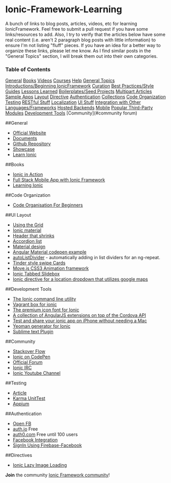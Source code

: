 Ionic-Framework-Learning
==================

A bunch of links to blog posts, articles, videos, etc for learning IonicFramework. Feel free to submit a pull request if you have some links/resources to add. Also, I try to verify that the articles below have some real content (i.e. aren't 2 paragraph blog posts with little information) to ensure I'm not listing "fluff" pieces. If you have an idea for a better way to organize these links, please let me know. As I find similar posts in the "General Topics" section, I will break them out into their own categories.

### Table of Contents
[General](#general)
[Books](#books)
[Videos](#videos)
[Courses](#courses)
[Help](#help)
[General Topics](#general-topics)
[Introductions/Beginning IonicFramework](#introductionsbeginning-IonicFramework)
[Curation](#curation)
[Best Practices/Style Guides](#best-practicesstyle-guides)
[Lessons Learned](#lessons-learned)
[Boilerplates/Seed Projects](#boilerplatesseed-projects)
[Multipart Articles](#multipart-articles)
[Sample Apps](#sample-apps)
[Layout](#ui-layout)
[Directive](#directive)
[Authentication](#authentication)
[Collections](#collections--ngrepeat-stuff)
[Code Organization](#code-organization)
[Testing](#testing)
[RESTful Stuff](#restful-stuff)
[Localization](#localization)
[UI Stuff](#ui-stuff)
[Integration with Other Languages/Frameworks](#integration-with-other-languagesframeworks)
[Hosted Backends](#integration-with-other-languagesframeworks)
[Mobile](#mobile)
[Popular Third-Party Modules](#popular-third-party-modules)
[Development Tools](#development-tools)
[Community](#community forum)

##General
* [Official Website](http://ionicframework.com)
* [Documents](http://ionicframework.com/docs/)
* [Github Repository](https://github.com/driftyco/ionic)
* [Showcase](http://showcase.ionicframework.com/)
* [Learn Ionic](http://learn.ionicframework.com/)

##Books
* [Ionic in Action](http://www.manning.com/wilken/?a_aid=ionicinaction)
* [Full Stack Mobile App with Ionic Framework](http://www.amazon.it/Stack-Mobile-Ionic-Framework-English-ebook/dp/B00QF1H380/ref=sr_1_1?ie=UTF8&qid=1423560887&sr=8-1&keywords=full+stack+ionic)
* [Learning Ionic](https://www.packtpub.com/application-development/learning-ionic)

##Code Organization
* [Code Organisation For Beginners](http://www.joshmorony.com/organising-code-in-an-ionic-application-for-beginners/)

##UI Layout
* [Using the Grid](http://learn.ionicframework.com/formulas/using-the-grid/)
* [Ionic material](https://github.com/zachsoft/Ionic-Material)
* [Header that shrinks](https://github.com/driftyco/ionic-ion-header-shrink)
* [Accordion list](http://codepen.io/ionic/pen/uJkCz)
* [Material design](https://material.angularjs.org/)
* [Angular Material codepen example](http://codepen.io/itamarCohen/pen/gbgxaJ)
* [autoListDivider](https://github.com/andrewmcgivery/ionic-ion-autoListDivider) - automatically adding in list dividers for an ng-repeat.
* [Tinder style swipe Cards](http://devdactic.com/optimize-tinder-cards/)
* [Move.js CSS3 Animation framework](https://github.com/visionmedia/move.js)
* [Ionic Tabbed Slidebox](https://github.com/saravmajestic/ionic/tree/master/tabbedSlideBox)
* [Ionic directive for a location dropdown that utilizes google maps](https://github.com/israelidanny/ion-google-place)

##Development Tools
* [The Ionic command line utility](https://www.npmjs.com/package/ionic) 
* [Vagrant box for ionic](https://github.com/driftyco/ionic-box) 
* [The premium icon font for Ionic](http://ionicons.com/) 
* [A collection of AngularJS extensions on top of the Cordova API](http://ngcordova.com/) 
* [Test and share your ionic app on iPhone without needing a Mac](http://apps.ionic.io/view-app)
* [Yeoman generator for Ionic](https://github.com/diegonetto/generator-ionic)
* [Sublime text Plugin](https://github.com/imsingh/ionic-sublime-plugin)

##Community
* [Stackover Flow](http://stackoverflow.com/questions/tagged/ionic-framework)
* [Ionic on CodePen](http://codepen.io/ionic/)
* [Official Forum](http://forum.ionicframework.com/)
* [Ionic IRC](http://webchat.freenode.net/?randomnick=1&channels=%23ionic&uio=d4)
* [Ionic Youtube Channel](https://www.youtube.com/channel/UChYheBnVeCfhCmqZfCUdJQw)

##Testing
* [Article](http://bradb.net/unit-testing-with-the-ionic-framework/)
* [Karma UnitTest](http://forum.ionicframework.com/t/ionic-and-karma-unittest/8799)
* [Appium](http://appium.io/)

##Authentication
* [Open FB](https://github.com/ccoenraets/OpenFB) 
* [auth.io](https://oauth.io/) Free
* [auth0.com](https://auth0.com/) Free until 100 users
* [Facebook Integration](http://ccoenraets.github.io/ionic-tutorial/ionic-facebook-integration.html)
* [SignIn Using Firebase-Facebook](https://dzone.com/articles/sign-firebase-facebook-using)

##Directives
* [Ionic Lazy Image Loading](https://github.com/paveisistemas/ionic-image-lazy-load)

**Join** the community [Ionic Framework community](https://www.facebook.com/groups/1621534151458709/)!






